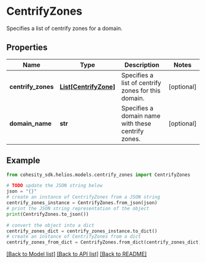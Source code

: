 # CentrifyZones

Specifies a list of centrify zones for a domain.

## Properties

Name | Type | Description | Notes
------------ | ------------- | ------------- | -------------
**centrify_zones** | [**List[CentrifyZone]**](CentrifyZone.md) | Specifies a list of centrify zones for this domain. | [optional] 
**domain_name** | **str** | Specifies a domain name with these centrify zones. | [optional] 

## Example

```python
from cohesity_sdk.helios.models.centrify_zones import CentrifyZones

# TODO update the JSON string below
json = "{}"
# create an instance of CentrifyZones from a JSON string
centrify_zones_instance = CentrifyZones.from_json(json)
# print the JSON string representation of the object
print(CentrifyZones.to_json())

# convert the object into a dict
centrify_zones_dict = centrify_zones_instance.to_dict()
# create an instance of CentrifyZones from a dict
centrify_zones_from_dict = CentrifyZones.from_dict(centrify_zones_dict)
```
[[Back to Model list]](../README.md#documentation-for-models) [[Back to API list]](../README.md#documentation-for-api-endpoints) [[Back to README]](../README.md)



